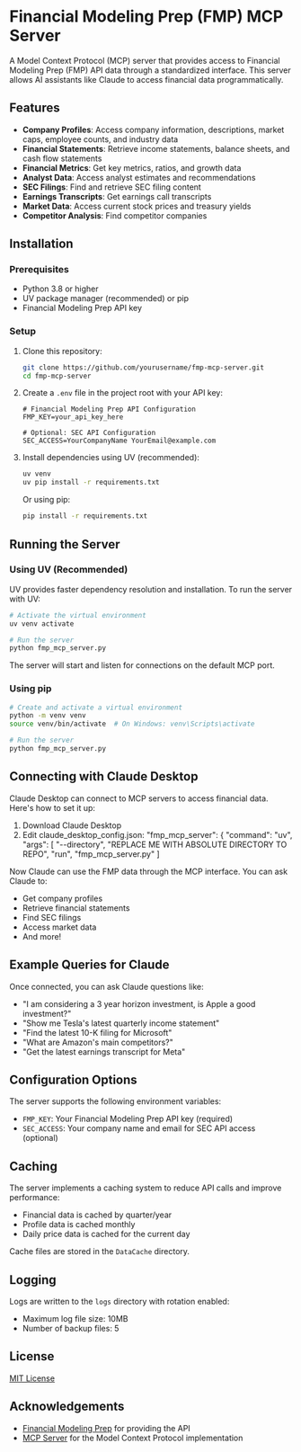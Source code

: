 # Financial Modeling Prep (FMP) MCP Server

A Model Context Protocol (MCP) server that provides access to Financial Modeling Prep (FMP) API data through a standardized interface. This server allows AI assistants like Claude to access financial data programmatically.

## Features

- **Company Profiles**: Access company information, descriptions, market caps, employee counts, and industry data
- **Financial Statements**: Retrieve income statements, balance sheets, and cash flow statements
- **Financial Metrics**: Get key metrics, ratios, and growth data
- **Analyst Data**: Access analyst estimates and recommendations
- **SEC Filings**: Find and retrieve SEC filing content
- **Earnings Transcripts**: Get earnings call transcripts
- **Market Data**: Access current stock prices and treasury yields
- **Competitor Analysis**: Find competitor companies

## Installation

### Prerequisites

- Python 3.8 or higher
- UV package manager (recommended) or pip
- Financial Modeling Prep API key

### Setup

1. Clone this repository:
   ```bash
   git clone https://github.com/yourusername/fmp-mcp-server.git
   cd fmp-mcp-server
   ```

2. Create a `.env` file in the project root with your API key:
   ```
   # Financial Modeling Prep API Configuration
   FMP_KEY=your_api_key_here
   
   # Optional: SEC API Configuration
   SEC_ACCESS=YourCompanyName YourEmail@example.com
   ```

3. Install dependencies using UV (recommended):
   ```bash
   uv venv
   uv pip install -r requirements.txt
   ```

   Or using pip:
   ```bash
   pip install -r requirements.txt
   ```

## Running the Server

### Using UV (Recommended)

UV provides faster dependency resolution and installation. To run the server with UV:

```bash
# Activate the virtual environment
uv venv activate

# Run the server
python fmp_mcp_server.py
```

The server will start and listen for connections on the default MCP port.

### Using pip

```bash
# Create and activate a virtual environment
python -m venv venv
source venv/bin/activate  # On Windows: venv\Scripts\activate

# Run the server
python fmp_mcp_server.py
```

## Connecting with Claude Desktop

Claude Desktop can connect to MCP servers to access financial data. Here's how to set it up:

1. Download Claude Desktop
2. Edit claude_desktop_config.json:
    	"fmp_mcp_server": {
            "command": "uv",
            "args": [
                "--directory",
                "REPLACE ME WITH ABSOLUTE DIRECTORY TO REPO",
                "run",
                "fmp_mcp_server.py"
	    ]
 


Now Claude can use the FMP data through the MCP interface. You can ask Claude to:
- Get company profiles
- Retrieve financial statements
- Find SEC filings
- Access market data
- And more!

## Example Queries for Claude

Once connected, you can ask Claude questions like:

- "I am considering a 3 year horizon investment, is Apple a good investment?"
- "Show me Tesla's latest quarterly income statement"
- "Find the latest 10-K filing for Microsoft"
- "What are Amazon's main competitors?"
- "Get the latest earnings transcript for Meta"

## Configuration Options

The server supports the following environment variables:

- `FMP_KEY`: Your Financial Modeling Prep API key (required)
- `SEC_ACCESS`: Your company name and email for SEC API access (optional)

## Caching

The server implements a caching system to reduce API calls and improve performance:
- Financial data is cached by quarter/year
- Profile data is cached monthly
- Daily price data is cached for the current day

Cache files are stored in the `DataCache` directory.

## Logging

Logs are written to the `logs` directory with rotation enabled:
- Maximum log file size: 10MB
- Number of backup files: 5

## License

[MIT License](LICENSE)

## Acknowledgements

- [Financial Modeling Prep](https://financialmodelingprep.com/) for providing the API
- [MCP Server](https://github.com/anthropics/mcp-server) for the Model Context Protocol implementation
